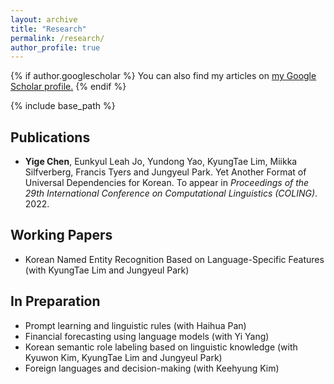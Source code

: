```yaml
---
layout: archive
title: "Research"
permalink: /research/
author_profile: true
---
```


{% if author.googlescholar %}
  You can also find my articles on <u><a href="{{author.googlescholar}}">my Google Scholar profile</a>.</u>
{% endif %}

{% include base_path %}

## Publications

* **Yige Chen**, Eunkyul Leah Jo, Yundong Yao, KyungTae Lim, Miikka Silfverberg, Francis Tyers and Jungyeul Park. Yet Another Format of Universal Dependencies for Korean. To appear in *Proceedings of the 29th International Conference on Computational Linguistics (COLING)*. 2022. 

## Working Papers

* Korean Named Entity Recognition Based on Language-Specific Features (with KyungTae Lim and Jungyeul Park) 

## In Preparation

* Prompt learning and linguistic rules (with Haihua Pan)
* Financial forecasting using language models (with Yi Yang)
* Korean semantic role labeling based on linguistic knowledge (with Kyuwon Kim, KyungTae Lim and Jungyeul Park)
* Foreign languages and decision-making (with Keehyung Kim)

